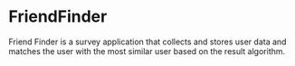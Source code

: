 # FriendFinder
Friend Finder is a survey application that collects and stores user data and matches the user with the most similar user based on the result algorithm.
